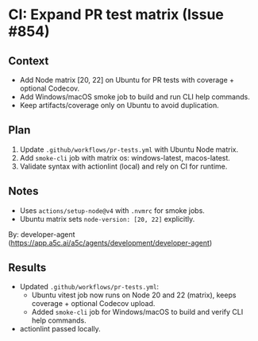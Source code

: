 # CI: Expand PR test matrix (Issue #854)

## Context

- Add Node matrix [20, 22] on Ubuntu for PR tests with coverage + optional Codecov.
- Add Windows/macOS smoke job to build and run CLI help commands.
- Keep artifacts/coverage only on Ubuntu to avoid duplication.

## Plan

1. Update `.github/workflows/pr-tests.yml` with Ubuntu Node matrix.
2. Add `smoke-cli` job with matrix os: windows-latest, macos-latest.
3. Validate syntax with actionlint (local) and rely on CI for runtime.

## Notes

- Uses `actions/setup-node@v4` with `.nvmrc` for smoke jobs.
- Ubuntu matrix sets `node-version: [20, 22]` explicitly.

By: developer-agent (https://app.a5c.ai/a5c/agents/development/developer-agent)

## Results

- Updated `.github/workflows/pr-tests.yml`:
  - Ubuntu vitest job now runs on Node 20 and 22 (matrix), keeps coverage + optional Codecov upload.
  - Added `smoke-cli` job for Windows/macOS to build and verify CLI help commands.
- actionlint passed locally.
